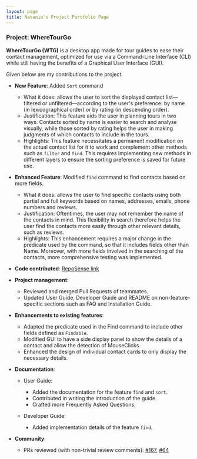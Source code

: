 ```yaml
---
layout: page
title: Natania's Project Portfolio Page
---
```


### Project: WhereTourGo

**WhereTourGo (WTG)** is a desktop app made for tour guides to ease their contact management, optimized for use via a Command-Line Interface (CLI) while still having the benefits of a Graphical User Interface (GUI).

Given below are my contributions to the project.

* **New Feature**: Added `Sort` command 
    * What it does: allows the user to sort the displayed contact list—filtered or unfiltered—according to the user's preference: by name (in lexicographical order) or by rating (in descending order).
    * Justification: This feature aids the user in planning tours in two ways. Contacts sorted by name is easier to search and analyse visually, while those sorted by rating helps the user in making judgments of which contacts to include in the tours.
    * Highlights: This feature necessitates a permanent modification on the actual contact list for it to work and complement other methods such as `filter` and `find`.
      This requires implementing new methods in different layers to ensure the sorting preference is saved for future use.


* **Enhanced Feature**: Modified `find` command to find contacts based on more fields.
    * What it does: allows the user to find specific contacts using both partial and full keywords based on names, addresses, emails, phone numbers and reviews.
    * Justification: Oftentimes, the user may not remember the name of the contacts in mind. This flexibility in search therefore helps the user find the contacts more easily through other relevant details, such as reviews.
    * Highlights: This enhancement requires a major change in the predicate used by the command,
    so that it includes fields other than Name. Moreover, with more fields involved in the searching of the contacts, more comprehensive testing was implemented.
    

* **Code contributed**: [RepoSense link](https://nus-cs2103-ay2122s1.github.io/tp-dashboard/?search=nataniayp&sort=groupTitle&sortWithin=title&since=2021-09-17&timeframe=commit&mergegroup=&groupSelect=groupByRepos&breakdown=true&tabOpen=true&checkedFileTypes=docs~functional-code~test-code~other)


* **Project management**:
    * Reviewed and merged Pull Requests of teammates.
    * Updated User Guide, Developer Guide and README on non-feature-specific sections
      such as FAQ and Installation Guide.


* **Enhancements to existing features**:
    * Adapted the predicate used in the Find command to include other fields defined as `Findable`.
    * Modified GUI to have a side display panel to show the details of a contact and allow the detection of MouseClicks.
    * Enhanced the design of individual contact cards to only display the necessary details.


* **Documentation**:
    * User Guide:
      * Added the documentation for the feature `find` and `sort`.
      * Contributed in writing the introduction of the guide.
      * Crafted more Frequently Asked Questions.
  
    * Developer Guide:
      * Added implementation details of the feature `find`.
 
* **Community**:
    * PRs reviewed (with non-trivial review comments): [\#167](https://github.com/AY2122S1-CS2103T-T12-2/tp/pull/167), [\#64](https://github.com/AY2122S1-CS2103T-T12-2/tp/pull/64)